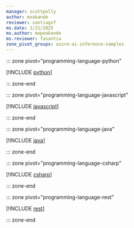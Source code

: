 ```yaml
---
manager: scottpolly
author: msakande
reviewer: santiagxf
ms.date: 1/21/2025
ms.author: mopeakande
ms.reviewer: fasantia
zone_pivot_groups: azure-ai-inference-samples
---
```


::: zone pivot="programming-language-python"

[!INCLUDE [python](inference/python.md)]

::: zone-end


::: zone pivot="programming-language-javascript"

[!INCLUDE [javascript](inference/javascript.md)]

::: zone-end


::: zone pivot="programming-language-java"

[!INCLUDE [java](inference/java.md)]

::: zone-end


::: zone pivot="programming-language-csharp"

[!INCLUDE [csharp](inference/csharp.md)]

::: zone-end


::: zone pivot="programming-language-rest"

[!INCLUDE [rest](inference/rest.md)]

::: zone-end
